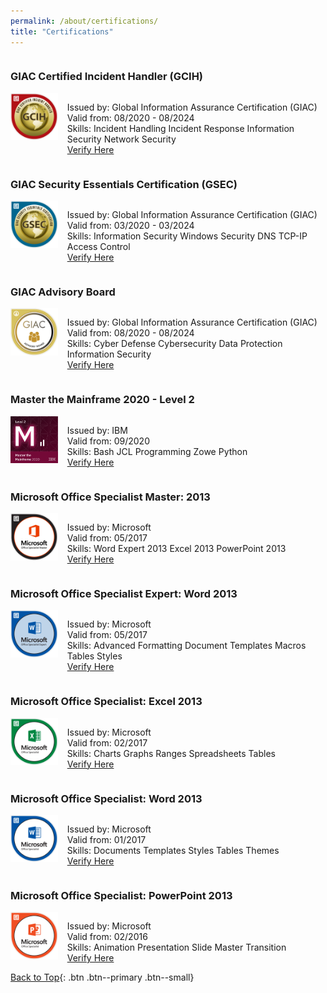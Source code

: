 ```yaml
---
permalink: /about/certifications/
title: "Certifications"
---
```


<div style="float:left; display:inline-block">
    <h3 id="gcih">GIAC Certified Incident Handler (GCIH)</h3>
    <div style="float:left; display:inline-block">
        <span style="float:left; width: 15%">
            <img src="/assets/images/giac-gcih-logo.png"/>
        </span>
        <span style="float:left; width: 3%"></span>
        <span style="float:right; width: 82%">
            <p style="float:left; display:block">
                Issued by: Global Information Assurance Certification (GIAC)<br>
                Valid from: 08/2020 - 08/2024<br>
                Skills:
                <a class="btn btn--inverse btn--small">Incident Handling</a>
                <a class="btn btn--inverse btn--small">Incident Response</a>
                <a class="btn btn--inverse btn--small">Information Security</a>
                <a class="btn btn--inverse btn--small">Network Security</a><br>
                <a href="https://www.youracclaim.com/badges/0e959749-aab8-4ed6-9755-ec72084a1a38" class="btn btn--info btn--small">Verify Here</a>
            </p>
        </span>
    </div>
</div>

<div style="float:left; display:inline-block">
    <h3 id="gsec">GIAC Security Essentials Certification (GSEC)</h3>
    <div style="float:left; display:inline-block">
        <span style="float:left; width: 15%">
            <img src="/assets/images/giac-gsec-logo.png">
        </span>
        <span style="float:left; width: 3%"></span>
        <span style="float:right; width: 82%">
            <p style="float:left; display:block">
                Issued by: Global Information Assurance Certification (GIAC)<br>
                Valid from: 03/2020 - 03/2024<br>
                Skills:
                <a class="btn btn--inverse btn--small">Information Security</a>
                <a class="btn btn--inverse btn--small">Windows Security</a>
                <a class="btn btn--inverse btn--small">DNS</a>
                <a class="btn btn--inverse btn--small">TCP-IP</a>
                <a class="btn btn--inverse btn--small">Access Control</a><br>
                <a href="https://www.youracclaim.com/badges/5eec8738-9a9d-424b-8bf7-05064566661b" class="btn btn--info btn--small">Verify Here</a>
            </p>
        </span>
    </div>
</div>

<div style="float:left; display:inline-block">
    <h3 id="giac-advisory-board">GIAC Advisory Board</h3>
    <div style="float:left; display:inline-block">
        <span style="float:left; width: 15%">
            <img src="/assets/images/giac-advisory-board-logo.png"/>
        </span>
        <span style="float:left; width: 3%"></span>
        <span style="float:right; width: 82%">
            <p style="float:left; display:block">
                Issued by: Global Information Assurance Certification (GIAC)<br>
                Valid from: 08/2020 - 08/2024<br>
                Skills:
                <a class="btn btn--inverse btn--small">Cyber Defense</a>
                <a class="btn btn--inverse btn--small">Cybersecurity</a>
                <a class="btn btn--inverse btn--small">Data Protection</a>
                <a class="btn btn--inverse btn--small">Information Security</a><br>
                <a href="https://www.youracclaim.com/badges/9d44d5cc-cb71-4c59-8fc5-dd1250093378" class="btn btn--info btn--small">Verify Here</a>
            </p>
        </span>
    </div>
</div>

<div style="float:left; display:inline-block">
    <h3 id="mtm-lvl-2">Master the Mainframe 2020 - Level 2</h3>
    <div style="float:left; display:inline-block">
        <span style="float:left; width: 15%">
            <img src="/assets/images/ibm-mtm-lvl2-logo.png"/>
        </span>
        <span style="float:left; width: 3%"></span>
        <span style="float:right; width: 82%">
            <p style="float:left; display:block">
                Issued by: IBM<br>
                Valid from: 09/2020<br>
                Skills:
                <a class="btn btn--inverse btn--small">Bash</a>
                <a class="btn btn--inverse btn--small">JCL</a>
                <a class="btn btn--inverse btn--small">Programming</a>
                <a class="btn btn--inverse btn--small">Zowe</a>
                <a class="btn btn--inverse btn--small">Python</a><br>
                <a href="https://www.youracclaim.com/badges/3806ef55-791d-47c8-bb51-246bff9573fc" class="btn btn--info btn--small">Verify Here</a>
            </p>
        </span>
    </div>
</div>

<div style="float:left; display:inline-block">
    <h3 id="mos-master-2013">Microsoft Office Specialist Master: 2013</h3>
    <div style="float:left; display:inline-block">
        <span style="float:left; width: 15%">
            <img src="/assets/images/mos-master-logo.png"/>
        </span>
        <span style="float:left; width: 3%"></span>
        <span style="float:right; width: 82%">
            <p style="float:left; display:block">
                Issued by: Microsoft<br>
                Valid from: 05/2017<br>
                Skills:
                <a class="btn btn--inverse btn--small">Word Expert 2013</a>
                <a class="btn btn--inverse btn--small">Excel 2013</a>
                <a class="btn btn--inverse btn--small">PowerPoint 2013</a><br>
                <a href="https://www.youracclaim.com/badges/cceb0772-7e71-4684-b0e5-65497ea32b3c" class="btn btn--info btn--small">Verify Here</a>
            </p>
        </span>
    </div>
</div>

<div style="float:left; display:inline-block">
    <h3 id="mos-expert-word-2013">Microsoft Office Specialist Expert: Word 2013</h3>
    <div style="float:left; display:inline-block">
        <span style="float:left; width: 15%">
            <img src="/assets/images/mos-word-expert-logo.png"/>
        </span>
        <span style="float:left; width: 3%"></span>
        <span style="float:right; width: 82%">
            <p style="float:left; display:block">
                Issued by: Microsoft<br>
                Valid from: 05/2017<br>
                Skills:
                <a class="btn btn--inverse btn--small">Advanced Formatting</a>
                <a class="btn btn--inverse btn--small">Document Templates</a>
                <a class="btn btn--inverse btn--small">Macros</a>
                <a class="btn btn--inverse btn--small">Tables</a>
                <a class="btn btn--inverse btn--small">Styles</a><br>
                <a href="https://www.youracclaim.com/badges/2d822d6c-726f-4e31-935d-4457f11289ec" class="btn btn--info btn--small">Verify Here</a>
            </p>
        </span>
    </div>
</div>

<div style="float:left; display:inline-block">
    <h3 id="mos-excel-2013">Microsoft Office Specialist: Excel 2013</h3>
    <div style="float:left; display:inline-block">
        <span style="float:left; width: 15%">
            <img src="/assets/images/mos-excel-logo.png"/>
        </span>
        <span style="float:left; width: 3%"></span>
        <span style="float:right; width: 82%">
            <p style="float:left; display:block">
                Issued by: Microsoft<br>
                Valid from: 02/2017<br>
                Skills:
                <a class="btn btn--inverse btn--small">Charts</a>
                <a class="btn btn--inverse btn--small">Graphs</a>
                <a class="btn btn--inverse btn--small">Ranges</a>
                <a class="btn btn--inverse btn--small">Spreadsheets</a>
                <a class="btn btn--inverse btn--small">Tables</a><br>
                <a href="https://www.youracclaim.com/badges/df7a8347-73d7-4338-af1a-f3c8c0700764" class="btn btn--info btn--small">Verify Here</a>
            </p>
        </span>
    </div>
</div>

<div style="float:left; display:inline-block">
    <h3 id="mos-word-2013">Microsoft Office Specialist: Word 2013</h3>
    <div style="float:left; display:inline-block">
        <span style="float:left; width: 15%">
            <img src="/assets/images/mos-word-logo.png"/>
        </span>
        <span style="float:left; width: 3%"></span>
        <span style="float:right; width: 82%">
            <p style="float:left; display:block">
                Issued by: Microsoft<br>
                Valid from: 01/2017<br>
                Skills:
                <a class="btn btn--inverse btn--small">Documents</a>
                <a class="btn btn--inverse btn--small">Templates</a>
                <a class="btn btn--inverse btn--small">Styles</a>
                <a class="btn btn--inverse btn--small">Tables</a>
                <a class="btn btn--inverse btn--small">Themes</a><br>
                <a href="https://www.youracclaim.com/badges/810ea2df-7e2a-4404-964c-95d4a33ff581" class="btn btn--info btn--small">Verify Here</a>
            </p>
        </span>
    </div>
</div>

<div style="float:left; display:inline-block">
    <h3 id="mos-powerpoint-2013">Microsoft Office Specialist: PowerPoint 2013</h3>
    <div style="float:left; display:inline-block">
        <span style="float:left; width: 15%">
            <img src="/assets/images/mos-powerpoint-logo.png"/>
        </span>
        <span style="float:left; width: 3%"></span>
        <span style="float:right; width: 82%">
            <p style="float:left; display:block">
                Issued by: Microsoft<br>
                Valid from: 02/2016<br>
                Skills:
                <a class="btn btn--inverse btn--small">Animation</a>
                <a class="btn btn--inverse btn--small">Presentation</a>
                <a class="btn btn--inverse btn--small">Slide Master</a>
                <a class="btn btn--inverse btn--small">Transition</a><br>
                <a href="https://www.youracclaim.com/badges/37814adb-e77b-44fe-a0aa-ca6a5adac219" class="btn btn--info btn--small">Verify Here</a>
            </p>
        </span>
    </div>
</div>

[Back to Top](#top){: .btn .btn--primary .btn--small}